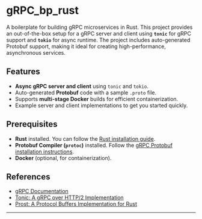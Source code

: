 
# gRPC_bp_rust

A boilerplate for building gRPC microservices in Rust. This project provides an out-of-the-box setup for a gRPC server and client using **`tonic`** for gRPC support and **`tokio`** for async runtime. The project includes auto-generated Protobuf support, making it ideal for creating high-performance, asynchronous services.

## Features

- **Async gRPC server and client** using `tonic` and `tokio`.
- Auto-generated **Protobuf** code with a sample `.proto` file.
- Supports **multi-stage Docker** builds for efficient containerization.
- Example server and client implementations to get you started quickly.

## Prerequisites

- **Rust** installed. You can follow the [Rust installation guide](https://www.rust-lang.org/tools/install).
- **Protobuf Compiler (`protoc`)** installed. Follow the [gRPC Protobuf installation instructions](https://grpc.io/docs/protoc-installation/).
- **Docker** (optional, for containerization).

## References

- [gRPC Documentation](https://grpc.io/docs/)
- [Tonic: A gRPC over HTTP/2 Implementation](https://github.com/hyperium/tonic)
- [Prost: A Protocol Buffers Implementation for Rust](https://github.com/danburkert/prost)

---
